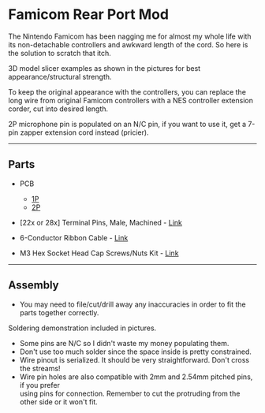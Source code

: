 
# Famicom Rear Port Mod
The Nintendo Famicom has been nagging me for almost my whole life with its non-detachable controllers and awkward length of the cord. So here is the solution to scratch that itch.

3D model slicer examples as shown in the pictures for best appearance/structural strength.

To keep the original appearance with the controllers, you can replace the long wire from original Famicom controllers with a NES controller extension corder, cut into desired length.

2P microphone pin is populated on an N/C pin, if you want to use it, get a 7-pin zapper extension cord instead (pricier).

-----------
## Parts

- PCB
  - [1P](https://oshpark.com/shared_projects/gRNN75yp)
  - [2P](https://oshpark.com/shared_projects/Hxw588oo)


- [22x or 28x] Terminal Pins, Male, Machined - [Link](https://github.com/jeffqchen/JeffParts/blob/main/Connectors/Terminal%20Pins/Machined%20Male/info.md)

- 6-Conductor Ribbon Cable - [Link](https://github.com/jeffqchen/JeffParts/blob/main/Parts/Cables/Ribbon%20Cable/6-Conductor/info.md)

- M3 Hex Socket Head Cap Screws/Nuts Kit - [Link](https://github.com/jeffqchen/JeffParts/blob/main/Parts/M2%20M3%20Hex%20Screw%20%26%20Nut/info.md)


-----------
## Assembly

- You may need to file/cut/drill away any inaccuracies in order to fit the parts together correctly.

Soldering demonstration included in pictures.  
- Some pins are N/C so I didn't waste my money populating them.  
- Don't use too much solder since the space inside is pretty constrained.  
- Wire pinout is serialized. It should be very straightforward. Don't cross the streams!  
- Wire pin holes are also compatible with 2mm and 2.54mm pitched pins, if you prefer  
using pins for connection. Remember to cut the protruding from the other side or it won't fit.
